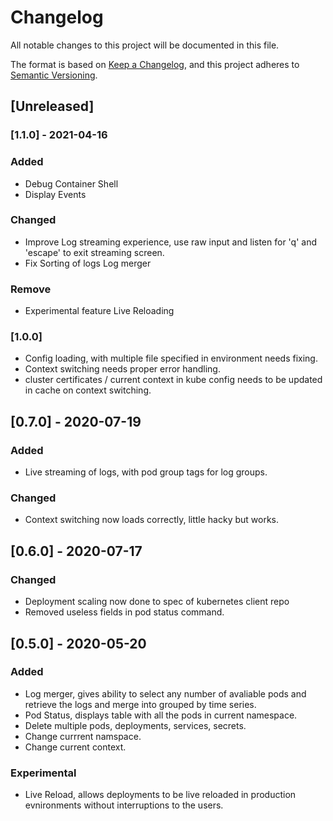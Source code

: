 # Changelog

All notable changes to this project will be documented in this file.

The format is based on [Keep a Changelog](https://keepachangelog.com/en/1.0.0/),
and this project adheres to [Semantic Versioning](https://semver.org/spec/v2.0.0.html).

## [Unreleased]

### [1.1.0] - 2021-04-16

### Added

- Debug Container Shell
- Display Events

### Changed

- Improve Log streaming experience, use raw input and listen for 'q' and 'escape' to exit streaming screen.
- Fix Sorting of logs Log merger

### Remove
- Experimental feature Live Reloading 

### [1.0.0]

- Config loading, with multiple file specified in environment needs fixing.
- Context switching needs proper error handling.
- cluster certificates / current context in kube config needs to be updated in cache on context switching.

## [0.7.0] - 2020-07-19

### Added 

- Live streaming of logs, with pod group tags for log groups.

### Changed

- Context switching now loads correctly, little hacky but works.

## [0.6.0] - 2020-07-17

### Changed
- Deployment scaling now done to spec of kubernetes client repo
- Removed useless fields in pod status command.

## [0.5.0] - 2020-05-20

### Added

- Log merger, gives ability to select any number of avaliable pods and retrieve the logs and merge into grouped by time series.
- Pod Status, displays table with all the pods in current namespace.
- Delete multiple pods, deployments, services, secrets.
- Change currrent namspace.
- Change current context.

### Experimental

- Live Reload, allows deployments to be live reloaded in production evnironments without interruptions to the users.
